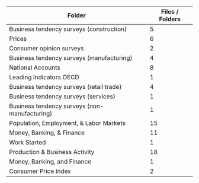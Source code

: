 | Folder                                        |   Files / Folders |
|-----------------------------------------------|-------------------|
| Business tendency surveys (construction)      |                 5 |
| Prices                                        |                 6 |
| Consumer opinion surveys                      |                 2 |
| Business tendency surveys (manufacturing)     |                 4 |
| National Accounts                             |                 8 |
| Leading Indicators OECD                       |                 1 |
| Business tendency surveys (retail trade)      |                 4 |
| Business tendency surveys (services)          |                 1 |
| Business tendency surveys (non-manufacturing) |                 1 |
| Population, Employment, & Labor Markets       |                15 |
| Money, Banking, & Finance                     |                11 |
| Work Started                                  |                 1 |
| Production & Business Activity                |                18 |
| Money, Banking, and Finance                   |                 1 |
| Consumer Price Index                          |                 2 |